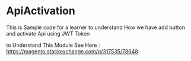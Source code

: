 # ApiActivation

This is Sample code for a learner to understand How we have add button and activate Api using JWT Token


to Understand This Module See Here : https://magento.stackexchange.com/q/317535/78648
